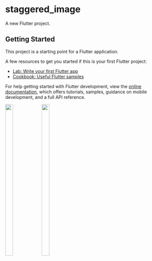 # staggered_image

A new Flutter project.

## Getting Started

This project is a starting point for a Flutter application.

A few resources to get you started if this is your first Flutter project:

- [Lab: Write your first Flutter app](https://docs.flutter.dev/get-started/codelab)
- [Cookbook: Useful Flutter samples](https://docs.flutter.dev/cookbook)

For help getting started with Flutter development, view the
[online documentation](https://docs.flutter.dev/), which offers tutorials,
samples, guidance on mobile development, and a full API reference.




<p float="center">

  <img src="https://user-images.githubusercontent.com/116253924/228439142-a4f85cf6-4706-43bc-b751-4fb6ded7803a.png" width=22% height=35%>




 <img src="https://user-images.githubusercontent.com/116253924/228439153-dc57ca18-4f95-4c78-ad7a-bff35c6abe73.png" width=22% height=35%>
  


<!--   
 

  <img src="https://user-images.githubusercontent.com/116253924/225078062-0edff514-36e6-4c72-a6d4-31000d158121.png" width=22% height=35%>
  
  <img src="https://user-images.githubusercontent.com/115551640/214288047-3ab7b6b1-2ae9-4f74-9a04-42f4fb88a063.png" width=22% height=35%>
  -->


  </p>
  
